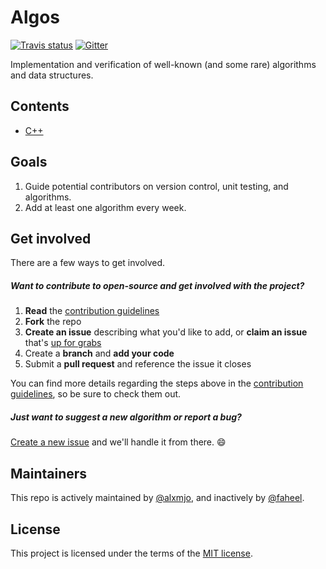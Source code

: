 # Algos

[![Travis status][travis-shield]][travis-link]
[![Gitter](https://img.shields.io/gitter/room/Algos/Algos.svg?style=for-the-badge)](https://gitter.im/Algos-f)

Implementation and verification of well-known (and some rare) algorithms and data structures.

## Contents

* [C++](C++)

## Goals

1. Guide potential contributors on version control, unit testing, and algorithms.
1. Add at least one algorithm every week.

## Get involved

There are a few ways to get involved.

##### Want to contribute to open-source and get involved with the project?

1. **Read** the [contribution guidelines][contrib-guide]
1. **Fork** the repo
1. **Create an issue** describing what you'd like to add, or **claim an issue** that's [up for grabs][up-for-grabs]
1. Create a **branch** and **add your code**
1. Submit a **pull request** and reference the issue it closes

You can find more details regarding the steps above in the [contribution
guidelines][contrib-guide], so be sure to check them out.

##### Just want to suggest a new algorithm or report a bug?

[Create a new issue](https://github.com/faheel/Algos/issues/new) and we'll
handle it from there. :smile:

## Maintainers

This repo is actively maintained by [@alxmjo](https://github.com/alxmjo), and inactively by [@faheel](https://github.com/faheel).

## License

This project is licensed under the terms of the [MIT license](LICENSE.md).

[travis-shield]: https://img.shields.io/travis/faheel/Algos.svg?style=for-the-badge
[travis-link]: https://travis-ci.org/faheel/Algos
[contrib-guide]: .github/CONTRIBUTING.md
[up-for-grabs]: https://github.com/faheel/Algos/labels/Up%20for%20grabs